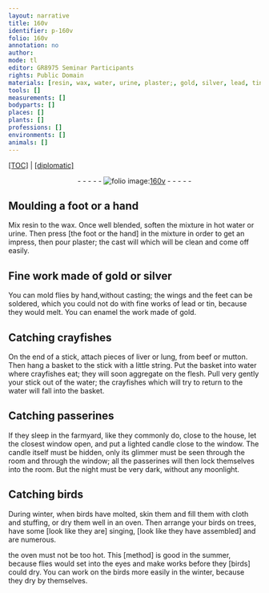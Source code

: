 ```yaml
---
layout: narrative
title: 160v
identifier: p-160v
folio: 160v
annotation: no
author:
mode: tl
editor: GR8975 Seminar Participants
rights: Public Domain
materials: [resin, wax, water, urine, plaster;, gold, silver, lead, tin]
tools: []
measurements: []
bodyparts: []
places: []
plants: []
professions: []
environments: []
animals: []
---
```


<p><a href="{{ site.baseurl }}/translation/">[TOC]</a> | <a href="{{ site.baseurl }}/texts/p-160v_tc/">[diplomatic]</a></p><div class="folio" align="center">- - - - - <a href="http://gallica.bnf.fr/ark:/12148/btv1b10500001g/f326.item.r=" target="_blank"><img src="https://cu-mkp.github.io/2017-workshop-edition/assets/photo-icon.png" alt="folio image: " style="display:inline-block; margin-bottom:-3px;"/>160v</a> - - - - - </div>  
  

## Moulding a foot or a hand

 
Mix <span class="m">resin</span> to the <span class="m">wax</span>. Once well blended, soften the mixture in hot <span class="m">water</span> or <span class="m">urine</span>. Then press [the foot or the hand] in the mixture in order to get an impress, then pour <span class="m">plaster;</span> the cast will which will be clean and come off easily.
 
 
  

## Fine work made of <span class="m">gold</span> or <span class="m">silver</span>

 
You can mold flies by hand,without casting; the wings and the feet can be soldered, which you could not do with fine works of <span class="m">lead</span> or <span class="m">tin</span>, because they would melt. You can enamel the work made of <span class="m">gold</span>.
 
 
  

## Catching crayfishes

 
On the end of a stick, attach pieces of liver or lung, from beef or mutton. Then hang a basket to the stick with a little string. Put the basket into water where crayfishes eat; they will soon aggregate on the flesh. Pull very gently your stick out of the water; the crayfishes which will try to return to the water will fall into the basket.
 
 
  

## Catching passerines

 
If they sleep in the farmyard, like they commonly do, close to the house, let the closest window open, and put a lighted candle close to the window. The candle itself must be hidden, only its glimmer must be seen through the room and through the window; all the passerines will then lock themselves into the room. But the night must be very dark, without any moonlight.
 
 
  

## Catching birds

 
During winter, when birds have molted, skin them and fill them with cloth and stuffing, or dry them well in an oven. Then arrange your birds on trees, have some [look like they are] singing, [look like they have assembled] and are numerous.
 
the oven must not be too hot. This [method] is good in the summer, because flies would set into the eyes and make works before they [birds] could dry. You can work on the birds more easily in the winter, because they dry by themselves.
 
